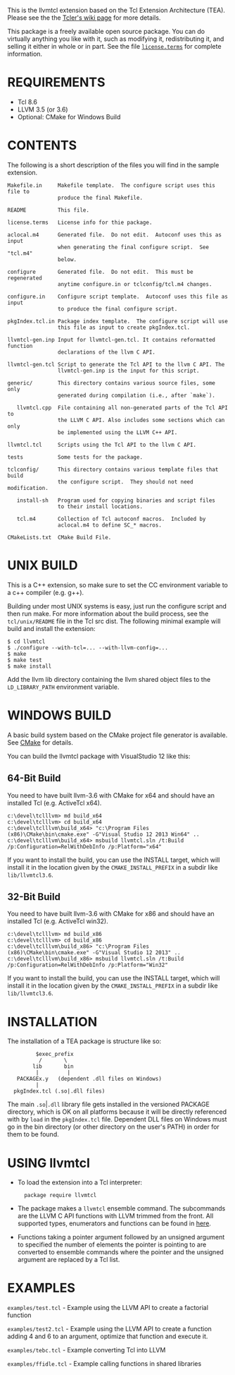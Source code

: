 This is the llvmtcl extension based on the Tcl Extension Architecture (TEA).
Please see the the [Tcler's wiki page](http://wiki.tcl.tk/26308)
for more details.

This package is a freely available open source package.  You can do virtually
anything you like with it, such as modifying it, redistributing it, and selling
it either in whole or in part.  See the file [`license.terms`](./license.terms) for complete
information.

REQUIREMENTS
============

* Tcl 8.6
* LLVM 3.5 (or 3.6)
* Optional: CMake for Windows Build

CONTENTS
========

The following is a short description of the files you will find in
the sample extension.

    Makefile.in     Makefile template.  The configure script uses this file to
                    produce the final Makefile.
    
    README          This file.
    
    license.terms   License info for thie package.
    
    aclocal.m4      Generated file.  Do not edit.  Autoconf uses this as input
                    when generating the final configure script.  See "tcl.m4"
                    below.
    
    configure       Generated file.  Do not edit.  This must be regenerated
                    anytime configure.in or tclconfig/tcl.m4 changes.
    
    configure.in    Configure script template.  Autoconf uses this file as input
                    to produce the final configure script.
    
    pkgIndex.tcl.in Package index template.  The configure script will use
                    this file as input to create pkgIndex.tcl.
    
    llvmtcl-gen.inp Input for llvmtcl-gen.tcl. It contains reformatted function
                    declarations of the llvm C API.
    
    llvmtcl-gen.tcl Script to generate the Tcl API to the llvm C API. The
                    llvmtcl-gen.inp is the input for this script.
    
    generic/        This directory contains various source files, some only
                    generated during compilation (i.e., after `make`).

       llvmtcl.cpp  File containing all non-generated parts of the Tcl API to
                    the LLVM C API. Also includes some sections which can only
                    be implemented using the LLVM C++ API.

    llvmtcl.tcl     Scripts using the Tcl API to the llvm C API.
    
    tests           Some tests for the package.
    
    tclconfig/      This directory contains various template files that build
                    the configure script.  They should not need modification.
    
       install-sh   Program used for copying binaries and script files
                    to their install locations.
    
       tcl.m4       Collection of Tcl autoconf macros.  Included by
                    aclocal.m4 to define SC_* macros.

    CMakeLists.txt  CMake Build File. 

UNIX BUILD
==========

This is a C++ extension, so make sure to set the CC environment variable to a
c++ compiler (e.g. g++).

Building under most UNIX systems is easy, just run the configure script
and then run make. For more information about the build process, see
the `tcl/unix/README` file in the Tcl src dist. The following minimal
example will build and install the extension:

    $ cd llvmtcl
    $ ./configure --with-tcl=... --with-llvm-config=...
    $ make
    $ make test
    $ make install

Add the llvm lib directory containing the llvm shared object files to the
`LD_LIBRARY_PATH` environment variable.

WINDOWS BUILD
=============

A basic build system based on the CMake project file generator is available.
See [CMake](http://cmake.org) for details.

You can build the llvmtcl package with VisualStudio 12 like this:

64-Bit Build
------------

You need to have built llvm-3.6 with CMake for x64 and should have an installed Tcl (e.g. ActiveTcl x64).

    c:\devel\tclllvm> md build_x64
    c:\devel\tclllvm> cd build_x64
    c:\devel\tclllvm\build_x64> "c:\Program Files (x86)\CMake\bin\cmake.exe" -G"Visual Studio 12 2013 Win64" ..
    c:\devel\tclllvm\build_x64> msbuild llvmtcl.sln /t:Build /p:Configuration=RelWithDebInfo /p:Platform="x64"

If you want to install the build, you can use the INSTALL target, which will install it in the location given
by the `CMAKE_INSTALL_PREFIX` in a subdir like `lib/llvmtcl3.6`.

32-Bit Build
------------
You need to have built llvm-3.6 with CMake for x86 and should have an installed Tcl (e.g. ActiveTcl win32).

    c:\devel\tclllvm> md build_x86
    c:\devel\tclllvm> cd build_x86
    c:\devel\tclllvm\build_x86> "c:\Program Files (x86)\CMake\bin\cmake.exe" -G"Visual Studio 12 2013" ..
    c:\devel\tclllvm\build_x86> msbuild llvmtcl.sln /t:Build /p:Configuration=RelWithDebInfo /p:Platform="Win32"

If you want to install the build, you can use the INSTALL target, which will install it in the location given
by the `CMAKE_INSTALL_PREFIX` in a subdir like `lib/llvmtcl3.6`.

INSTALLATION
============

The installation of a TEA package is structure like so:

             $exec_prefix
              /       \
            lib       bin
             |         |
       PACKAGEx.y   (dependent .dll files on Windows)
             |
      pkgIndex.tcl (.so|.dll files)

The main `.so`|`.dll` library file gets installed in the versioned PACKAGE
directory, which is OK on all platforms because it will be directly
referenced with by `load` in the `pkgIndex.tcl` file.  Dependent DLL files on
Windows must go in the bin directory (or other directory on the user's
PATH) in order for them to be found.

USING llvmtcl
=============

* To load the extension into a Tcl interpreter:

        package require llvmtcl

* The package makes a `llvmtcl` ensemble command. The subcommands are the LLVM C
  API functions with LLVM trimmed from the front. All supported types,
  enumerators and functions can be found in [here](http://github.com/jdc8/llvmtcl/blob/master/llvmtcl-gen.inp).

* Functions taking a pointer argument followed by an unsigned argument to
  specified the number of elements the pointer is pointing to are converted to
  ensemble commands where the pointer and the unsigned argument are replaced by
  a Tcl list.

EXAMPLES
========

`examples/test.tcl` - Example using the LLVM API to create a factorial function

`examples/test2.tcl` - Example using the LLVM API to create a function adding 4 and 6 to an argument, optimize that function and execute it.

`examples/tebc.tcl` - Example converting Tcl into LLVM

`examples/ffidle.tcl` - Example calling functions in shared libraries

